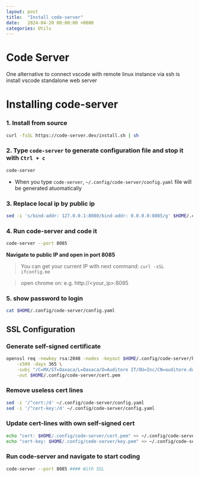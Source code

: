 ```yaml
---
layout: post
title:  "Install code-server"
date:   2024-04-20 00:00:00 +0000
categories: Utils
---
```


# Code Server

One alternative to connect vscode with remote linux instance via ssh is install vscode standalone web server

# Installing code-server


### 1. Install from source

```bash
curl -fsSL https://code-server.dev/install.sh | sh
```

### 2. Type `code-server` to generate configuration file and stop it with `Ctrl + c`

```bash
code-server
```

- When you type `code-server`, `~/.config/code-server/config.yaml` file will be generated atuomatically

### 3. Replace local ip by public ip

```bash
sed -i 's/bind-addr: 127.0.0.1:8080/bind-addr: 0.0.0.0:8085/g' $HOME/.config/code-server/config.yaml
```

### 4. Run code-server and code it

```bash
code-server --port 8085
```

**Navigate to public IP and open in port 8085**

> You can get your current IP with next command: `curl -sSL ifconfig.me`
> 

> open chrome on: e.g. http://<your_ip>:8085
> 

### 5. show password to login

```bash
cat $HOME/.config/code-server/config.yaml
```

## SSL Configuration

### Generate self-signed certificate

```bash
openssl req -newkey rsa:2048 -nodes -keyout $HOME/.config/code-server/key.pem \
	-x509 -days 365 \
	-subj "/C=MX/ST=Oaxaca/L=Oaxaca/O=Auditore IT/OU=Inc/CN=auditore.domain.com" \
	-out $HOME/.config/code-server/cert.pem

```

### Remove useless cert lines

```bash
sed -i '/^cert:/d' ~/.config/code-server/config.yaml
sed -i '/^cert-key:/d' ~/.config/code-server/config.yaml

```

### Update cert-lines with own self-signed cert

```bash
echo "cert: $HOME/.config/code-server/cert.pem" >> ~/.config/code-server/config.yaml
echo "cert-key: $HOME/.config/code-server/key.pem" >> ~/.config/code-server/config.yaml
```

### Run code-server and navigate to start coding

```bash
code-server --port 8085 #### With SSL
```
